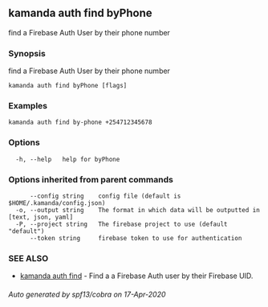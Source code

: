 ## kamanda auth find byPhone

find a Firebase Auth User by their phone number

### Synopsis

find a Firebase Auth User by their phone number

```
kamanda auth find byPhone [flags]
```

### Examples

```
kamanda auth find by-phone +254712345678
```

### Options

```
  -h, --help   help for byPhone
```

### Options inherited from parent commands

```
      --config string    config file (default is $HOME/.kamanda/config.json)
  -o, --output string    The format in which data will be outputted in [text, json, yaml]
  -P, --project string   The firebase project to use (default "default")
      --token string     firebase token to use for authentication
```

### SEE ALSO

* [kamanda auth find](kamanda_auth_find.md)	 - Find a a Firebase Auth user by their Firebase UID.

###### Auto generated by spf13/cobra on 17-Apr-2020
